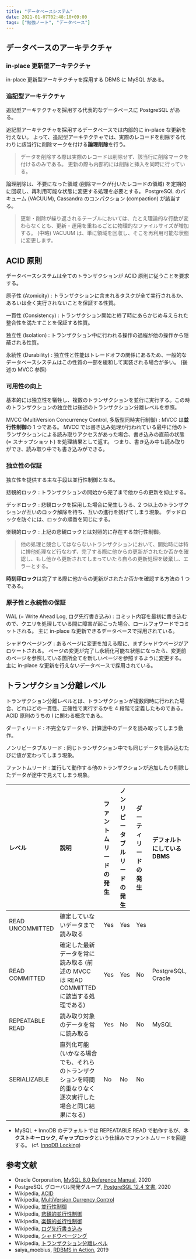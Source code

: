 ```yaml
---
title: "データベースシステム"
date: 2021-01-07T02:48:10+09:00
tags: ["勉強ノート", "データベース"]
---
```


## データベースのアーキテクチャ

### in-place 更新型アーキテクチャ

in-place 更新型アーキテクチャを採用する DBMS に MySQL がある。

### 追記型アーキテクチャ

追記型アーキテクチャを採用する代表的なデータベースに PostgreSQL がある。

追記型アーキテクチャを採用するデータベースでは内部的に in-place な更新を行えない。
よって、追記型アーキテクチャでは、実際のレコードを削除する代わりに該当行に削除マークを付ける**論理削除**を行う。

> データを削除する際は実際のレコードは削除せず、該当行に削除マークを付けるのみである。
> 更新の際も内部的には削除と挿入を同時に行っている。

論理削除は、不要になった領域 (削除マークが付いたレコードの領域) を定期的に回収し、再利用可能な状態に変更する処理を必要とする。
PostgreSQL のバキューム (VACUUM), Cassandra のコンパクション (compaction) が該当する。

> 更新・削除が繰り返されるテーブルにおいては、たとえ理論的な行数が変わらなくとも、更新・運用を重ねるごとに物理的なファイルサイズが増加する。
> (中略)
> VACUUM は、単に領域を回収し、そこを再利用可能な状態に変更します。

## ACID 原則

データベースシステムは全てのトランザクションが ACID 原則に従うことを要求する。

原子性 (Atomicity)
: トランザクションに含まれるタスクが全て実行されるか、あるいは全く実行されないことを保証する性質。

一貫性 (Consistency)
: トランザクション開始と終了時にあらかじめ与えられた整合性を満たすことを保証する性質。

独立性 (Isolation)
: トランザクション中に行われる操作の過程が他の操作から隠蔽される性質。

永続性 (Durability)
: 独立性と性能はトレードオフの関係にあるため、一般的なデータベースシステムはこの性質の一部を緩和して実装される場合が多い。 (後述の MVCC 参照)

### 可用性の向上

基本的には独立性を犠牲し、複数のトランザクションを並行に実行する。この時のトランザクションの独立性は後述のトランザクション分離レベルを参照。

MVCC (MultiVersion Concurrency Control, 多版型同時実行制御)
: MVCC は**並行性制御**の 1 つである。
MVCC では書き込み処理が行われている最中に他のトランザクションによる読み取りアクセスがあった場合、書き込みの直前の状態 (= スナップショット) を処理結果として返す。
つまり、書き込み中も読み取りができ、読み取り中でも書き込みができる。

<!-- TODO Lost update について書く -->
<!-- TODO SELECT ... FOR UPDATE について書く -->

### 独立性の保証

独立性を提供する主な手段は並行性制御となる。

悲観的ロック
: トランザクションの開始から完了まで他からの更新を抑止する。

デッドロック
: 悲観ロックを採用した場合に発生しうる、2 つ以上のトランザクションが互いのロック解除を待ち、互いの進行を妨げてしまう現象。
デッドロックを防ぐには、ロックの順番を同じにする。

楽観的ロック
: 上記の悲観ロックとは対照的に存在する並行性制御。

> 他の処理と競合してはならないトランザクションにおいて、開始時には特に排他処理など行なわず、完了する際に他からの更新がされたか否かを確認し、もし他から更新されてしまっていたら自らの更新処理を破棄し、エラーとする。

**時刻印ロック**は完了する際に他からの更新がされたか否かを確認する方法の 1 つである。

### 原子性と永続性の保証

WAL (= Write Ahead Log, ログ先行書き込み)
: コミット内容を最初に書き込むので、クエリを処理している間に障害が起こった場合、ロールフォワードでコミットされる。
主に in-place な更新できるデータベースで採用されている。

シャドウページング
: あるページに変更を加える際に、まずシャドウページがアロケートされる。
ページの変更が完了し永続化可能な状態になったら、変更前のページを参照している箇所全てを新しいページを参照するように変更する。
主に in-place な更新を行えないデータベースで採用されている。

## トランザクション分離レベル

トランザクション分離レベルとは、トランザクションが複数同時に行われた場合、どれほどの一貫性、正確性で実行するかを 4 段階で定義したものである。
ACID 原則のうちの I に関わる概念である。

ダーティリード
: 不完全なデータや、計算途中のデータを読み取ってしまう動作。

ノンリピータブルリード
: 同じトランザクション中でも同じデータを読み込むたびに値が変わってしまう現象。

ファントムリード
: 並行して動作する他のトランザクションが追加したり削除したデータが途中で見えてしまう現象。

| レベル           | 説明                                                                                                      | ファントムリードの発生 | ノンリピータブルリードの発生 | ダーティリードの発生 | デフォルトにしている DBMS |
| :--------------- | :-------------------------------------------------------------------------------------------------------- | :--------------------- | :--------------------------- | :------------------- | :------------------------ |
| READ UNCOMMITTED | 確定していないデータまで読み取る                                                                          | Yes                    | Yes                          | Yes                  |                           |
| READ COMMITTED   | 確定した最新データを常に読み取る (前述の MVCC は READ COMMITTED に該当する処理である)                     | Yes                    | Yes                          | No                   | PostgreSQL, Oracle        |
| REPEATABLE READ  | 読み取り対象のデータを常に読み取る                                                                        | Yes                    | No                           | No                   | MySQL                     |
| SERIALIZABLE     | 直列化可能 (いかなる場合でも、それらのトランザクションを時間的重なりなく逐次実行した場合と同じ結果になる) | No                     | No                           | No                   |                           |

- MySQL + InnoDB のデフォルトでは REPEATABLE READ で動作するが、**ネクストキーロック**, **ギャップロック**という仕組みでファントムリードを回避する。
  (cf. [InnoDB Locking](https://dev.mysql.com/doc/refman/8.0/en/innodb-locking.html))

<!-- TODO ビュー, 実体ビュー について書く -->

<!-- TODO インデックス (B-tree, ハッシュ) について書く -->

<!-- TODO テーブル結合について書く -->

<!-- TODO パーティション (シャード) について書く -->

## 参考文献

- Oracle Corporation, [MySQL 8.0 Reference Manual](https://dev.mysql.com/doc/refman/8.0/en/), 2020
- PostgreSQL グローバル開発グループ, [PostgreSQL 12.4 文書](https://www.postgresql.jp/document/12/html/), 2020
- Wikipedia, [ACID](<https://ja.wikipedia.org/wiki/ACID_(%E3%82%B3%E3%83%B3%E3%83%94%E3%83%A5%E3%83%BC%E3%82%BF%E7%A7%91%E5%AD%A6)>)
- Wikipedia, [MultiVersion Currency Control](https://ja.wikipedia.org/wiki/MultiVersion_Concurrency_Control)
- Wikipedia, [並行性制御](https://ja.wikipedia.org/wiki/%E4%B8%A6%E8%A1%8C%E6%80%A7%E5%88%B6%E5%BE%A1)
- Wikipedia, [悲観的並行性制御](https://ja.wikipedia.org/wiki/%E6%82%B2%E8%A6%B3%E7%9A%84%E4%B8%A6%E8%A1%8C%E6%80%A7%E5%88%B6%E5%BE%A1)
- Wikipedia, [楽観的並行性制御](https://ja.wikipedia.org/wiki/%E6%A5%BD%E8%A6%B3%E7%9A%84%E4%B8%A6%E8%A1%8C%E6%80%A7%E5%88%B6%E5%BE%A1)
- Wikipedia, [ログ先行書き込み](https://ja.wikipedia.org/wiki/%E3%83%AD%E3%82%B0%E5%85%88%E8%A1%8C%E6%9B%B8%E3%81%8D%E8%BE%BC%E3%81%BF)
- Wikipedia, [シャドウページング](https://ja.wikipedia.org/wiki/%E3%82%B7%E3%83%A3%E3%83%89%E3%82%A6%E3%83%9A%E3%83%BC%E3%82%B8%E3%83%B3%E3%82%B0)
- Wikipedia, [トランザクション分離レベル](https://ja.wikipedia.org/wiki/%E3%83%88%E3%83%A9%E3%83%B3%E3%82%B6%E3%82%AF%E3%82%B7%E3%83%A7%E3%83%B3%E5%88%86%E9%9B%A2%E3%83%AC%E3%83%99%E3%83%AB)
- saiya_moebius, [RDBMS in Action](https://speakerdeck.com/saiya_moebius/rdbms-in-action), 2019
